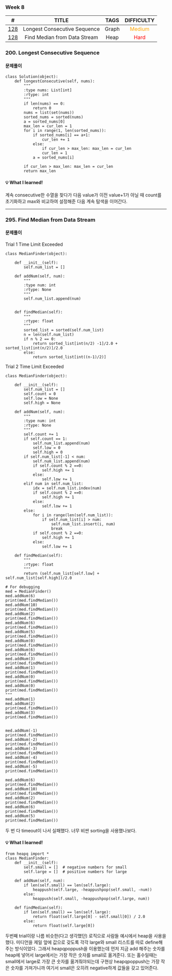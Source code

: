 ### **Week 8**
|                                  #                                   |            TITLE             |        TAGS         |                DIFFICULTY                |
|:--------------------------------------------------------------------:|:----------------------------:|:-------------------:|:----------------------------------------:|
| [128](https://leetcode.com/problems/longest-consecutive-sequence/)    | Longest Consecutive Sequence     | Graph               | <span style="color:orange">Medium</span> |
| [128](https://leetcode.com/problems/find-median-from-data-stream/)               | Find Median from Data Stream               | Heap     | <span style="color:red">Hard</span>   |

### 200. Longest Consecutive Sequence
#### 문제풀이
```
class Solution(object):
    def longestConsecutive(self, nums):
        """
        :type nums: List[int]
        :rtype: int
        """
        if len(nums) == 0:
            return 0
        nums = list(set(nums))
        sorted_nums = sorted(nums)
        a = sorted_nums[0]
        max_len = cur_len = 1
        for i in range(1, len(sorted_nums)):
            if sorted_nums[i] == a+1:
                cur_len += 1
            else:
                if cur_len > max_len: max_len = cur_len
                cur_len = 1
            a = sorted_nums[i]
            
        if cur_len > max_len: max_len = cur_len
        return max_len
```


#### 💡 What I learned!
계속 consecutive한 수열을 찾다가 다음 value가 이전 value+1가 아닐 때 count를 초기화하고 max와 비교하여 설정해준 다음 계속 탐색을 이어간다.


-------------------------------------------------------------------
### 295. Find Median from Data Stream
#### 문제풀이
Trial 1 Time Limit Exceeded
```
class MedianFinder(object):

    def __init__(self):
        self.num_list = []

    def addNum(self, num):
        """
        :type num: int
        :rtype: None
        """
        self.num_list.append(num)
        

    def findMedian(self):
        """
        :rtype: float
        """
        sorted_list = sorted(self.num_list)
        n = len(self.num_list)
        if n % 2 == 0:
            return sorted_list[int(n/2) -1]/2.0 + sorted_list[int(n/2)]/2.0
        else:
            return sorted_list[int((n-1)/2)]
```

Trial 2 Time Limit Exceeded
```
class MedianFinder(object):

    def __init__(self):
        self.num_list = []
        self.count = 0
        self.low = None
        self.high = None

    def addNum(self, num):
        """
        :type num: int
        :rtype: None
        """
        self.count += 1
        if self.count == 1:
            self.num_list.append(num)
            self.low = 0
            self.high = 0
        if self.num_list[-1] < num:
            self.num_list.append(num)
            if self.count % 2 ==0:
                self.high += 1
            else:
                self.low += 1
        elif num in self.num_list:
            idx = self.num_list.index(num)
            if self.count % 2 ==0:
                self.high += 1
            else:
                self.low += 1
        else:
            for i in range(len(self.num_list)):
                if self.num_list[i] > num:
                    self.num_list.insert(i, num)
                    break
            if self.count % 2 ==0:
                self.high += 1
            else:
                self.low += 1
        
    def findMedian(self):
        """
        :rtype: float
        """
        return (self.num_list[self.low] + self.num_list[self.high])/2.0

# For debugging        
med = MedianFinder()
med.addNum(6)
print(med.findMedian())
med.addNum(10)
print(med.findMedian())
med.addNum(2)
print(med.findMedian())
med.addNum(6)
print(med.findMedian())
med.addNum(5)
print(med.findMedian())
med.addNum(0)
print(med.findMedian())
med.addNum(6)
print(med.findMedian())
med.addNum(3)
print(med.findMedian())
med.addNum(1)
print(med.findMedian())
med.addNum(0)
print(med.findMedian())
med.addNum(0)
print(med.findMedian())
"""
med.addNum(1)
med.addNum(2)
print(med.findMedian())
med.addNum(3)
print(med.findMedian())


med.addNum(-1)
print(med.findMedian())
med.addNum(-2)
print(med.findMedian())
med.addNum(-3)
print(med.findMedian())
med.addNum(-4)
print(med.findMedian())
med.addNum(-5)
print(med.findMedian())

med.addNum(6)
print(med.findMedian())
med.addNum(10)
print(med.findMedian())
med.addNum(2)
print(med.findMedian())
med.addNum(6)
print(med.findMedian())
med.addNum(5)
print(med.findMedian())
```
두 번 다 timeout이 나서 실패했다. 너무 비싼 sorting을 사용했나보다.

#### 💡 What I learned!
```
from heapq import *
class MedianFinder:
    def __init__(self):
        self.small = []  # negative numbers for small
        self.large = []  # positive numbers for large

    def addNum(self, num):
        if len(self.small) == len(self.large):
            heappush(self.large, -heappushpop(self.small, -num))
        else:
            heappush(self.small, -heappushpop(self.large, num))

    def findMedian(self):
        if len(self.small) == len(self.large):
            return float(self.large[0] - self.small[0]) / 2.0
        else:
            return float(self.large[0])
```
두번째 trial이랑 나름 비슷한(다고 생각했던) 로직으로 사람들 예시에서 heap을 사용을 했다. 미디언을 제일 앞에 값으로 갖도록 각각 large와 small 리스트를 따로 define해주는 방식이었다. 그래서 heapqpoppush을 이용했는데 먼저 지금 add 해주는 숫자를 heap에 넣어서 large에서는 가장 작은 숫자를 small로 옮겨준다. 또는 홀수일때는 small에서 large로 가장 큰 숫자를 옮겨줘야되는데 구현상 heapqpoppush는 가장 작은 숫자를 가져가니까 여기서 small은 오히려 negative하게 값들을 갖고 있어준다.